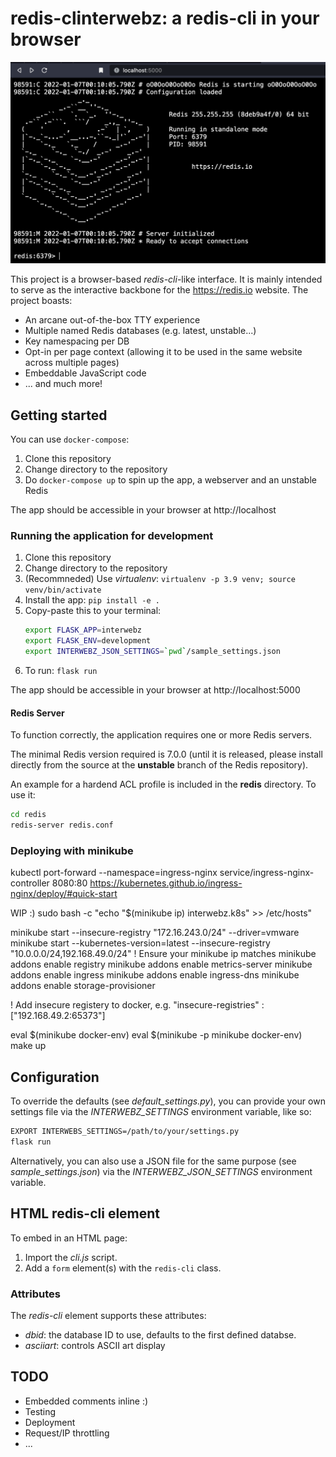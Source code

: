 # redis-clinterwebz: a redis-cli in your browser

![screenshot](screenshot.png)

This project is a browser-based _redis-cli_-like interface.
It is mainly intended to serve as the interactive backbone for the https://redis.io website.
The project boasts:

* An arcane out-of-the-box TTY experience
* Multiple named Redis databases (e.g. latest, unstable...)
* Key namespacing per DB
* Opt-in per page context (allowing it to be used in the same website across multiple pages)
* Embeddable JavaScript code
* ... and much more!

## Getting started

You can use `docker-compose`:

1. Clone this repository
1. Change directory to the repository
1. Do `docker-compose up` to spin up the app, a webserver and an unstable Redis

The app should be accessible in your browser at http://localhost

### Running the application for development

1. Clone this repository
1. Change directory to the repository
1. (Recommneded) Use _virtualenv_: `virtualenv -p 3.9 venv; source venv/bin/activate`
1. Install the app: `pip install -e .`
1. Copy-paste this to your terminal:
    ```bash
    export FLASK_APP=interwebz
    export FLASK_ENV=development
    export INTERWEBZ_JSON_SETTINGS=`pwd`/sample_settings.json
    ```
1. To run: `flask run`

The app should be accessible in your browser at http://localhost:5000
#### Redis Server

To function correctly, the application requires one or more Redis servers.

The minimal Redis version required is 7.0.0 (until it is released, please install directly from the source at the __unstable__ branch of the Redis repository).

An example for a hardend ACL profile is included in the __redis__ directory. To use it:

```bash
cd redis
redis-server redis.conf
```

### Deploying with minikube
kubectl port-forward --namespace=ingress-nginx service/ingress-nginx-controller 8080:80
https://kubernetes.github.io/ingress-nginx/deploy/#quick-start

WIP :)
sudo bash -c "echo \"$(minikube ip) interwebz.k8s\" >> /etc/hosts"

<!-- minikube start -->
minikube start --insecure-registry "172.16.243.0/24" --driver=vmware
minikube start --kubernetes-version=latest --insecure-registry "10.0.0.0/24,192.168.49.0/24"
! Ensure your minikube ip matches
minikube addons enable registry
minikube addons enable metrics-server
minikube addons enable ingress
minikube addons enable ingress-dns
minikube addons enable storage-provisioner

! Add insecure registery to docker, e.g.  "insecure-registries" : ["192.168.49.2:65373"]

eval $(minikube docker-env)
eval $(minikube -p minikube docker-env)
make up

## Configuration

To override the defaults (see _default_settings.py_), you can provide your own settings file via the _INTERWEBZ_SETTINGS_ environment variable, like so:

```bash
EXPORT INTERWEBS_SETTINGS=/path/to/your/settings.py
flask run
```

Alternatively, you can also use a JSON file for the same purpose (see _sample_settings.json_) via the _INTERWEBZ_JSON_SETTINGS_ environment variable.

## HTML redis-cli element

To embed in an HTML page:

1. Import the _cli.js_ script.
2. Add a `form` element(s) with the `redis-cli` class.

### Attributes

The _redis-cli_ element supports these attributes:

* _dbid_: the database ID to use, defaults to the first defined databse.
* _asciiart_: controls ASCII art display

## TODO

* Embedded comments inline :)
* Testing
* Deployment
* Request/IP throttling
* ...
